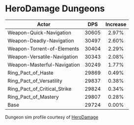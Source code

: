 # HeroDamage Dungeons
| Actor | DPS | Increase |
|---|:---:|:---:|
|Weapon-Quick-Navigation|30605|2.97%|
|Weapon-Deadly-Navigation|30497|2.60%|
|Weapon-Torrent-of-Elements|30404|2.29%|
|Weapon-Versatile-Navigation|30343|2.08%|
|Weapon-Masterful-Navigation|30249|1.77%|
|Ring_Pact_of_Haste|29869|0.49%|
|Ring_Pact_of_Versatility|29837|0.38%|
|Ring_Pact_of_Critical_Strike|29824|0.34%|
|Ring_Pact_of_Mastery|29807|0.28%|
|Base|29724|0.00%|

 Dungeon sim profile courtesy of [HeroDamage](https://www.herodamage.com/)